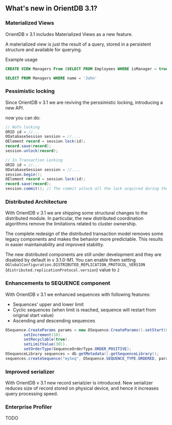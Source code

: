 
## What's new in OrientDB 3.1?

### Materialized Views

OrientDB v 3.1 includes Materialized Views as a new feature.

A materialized view is just the result of a query, stored in a persistent structure and available for querying.


Example usage

```SQL
CREATE VIEW Managers From (SELECT FROM Employees WHERE isManager = true);

SELECT FROM Managers WHERE name = 'John'
```

### Pessimistic locking

Since OrientDB v 3.1 we are reviving the perssimistic locking, introducing a new API.

now you can do:

```java
// NoTx locking
ORID id = //...
ODatabaseSession session = //....
OElement record = session.lock(id);
record.save(record);
session.unlock(record);

// In Transaction Locking
ORID id = //...
ODatabaseSession session = //....
session.begin();
OElement record = session.lock(id);
record.save(record);
session.commit(); // The commit unlock all the lock acquired during the transaction. 
```

### Distributed Architecture

With OrientDB v 3.1 we are shipping some structural changes to the distributed module. 
In particular, the new distributed coordination algorithms remove the limitations related to cluster ownership.

The complete redesign of the distributed transaction model removes some legacy components and makes the behavior more predictable. This results in easier maintainability and improved stability.

The new distributed components are still under development and they are disabled by default in v 3.1.0-M1. You can enable them setting `OGlobalConfiguration.DISTRIBUTED_REPLICATION_PROTOCOL_VERSION` (`distributed.replicationProtocol.version`) value to `2`


### Enhancements to SEQUENCE component

With OrientDB v 3.1  we enhanced sequences with following features:

 * Sequences' upper and lower limit
 * Cyclic sequences (when limit is reached, sequence will restart from original start value)
 * Ascending and descending sequences

```java
OSequence.CreateParams params = new OSequence.CreateParams().setStart(0L).
        setIncrement(10).
        setRecyclable(true).
        setLimitValue(30l).
        setOrderType(SequenceOrderType.ORDER_POSITIVE);
OSequenceLibrary sequences = db.getMetadata().getSequenceLibrary();
sequences.createSequence("mySeq", OSequence.SEQUENCE_TYPE.ORDERED, params);
```

### Improved serializer

With OrientDB v 3.1 new record serialzier is introduced. New serializer reduces size of record stored on physical device, and hence it increases query processing speed.


### Enterprise Profiler

TODO
